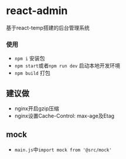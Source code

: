 # react-admin
基于react-temp搭建的后台管理系统

### 使用
* `npm i` 安装包
* `npm start`或者`npm run dev` 启动本地开发环境
* `npm build` 打包

## 建议做
* nginx开启gzip压缩
* nginx设置Cache-Control: max-age及Etag

## mock
* `main.js`中`import mock from '@src/mock'`
